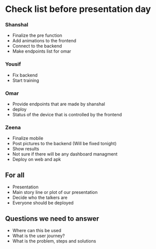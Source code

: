 # Check list before presentation day
### Shanshal
- Finalize the pre function
- Add animations to the frontend
- Connect to the backend
- Make endpoints list for omar
### Yousif
- Fix backend
- Start training
### Omar
- Provide endpoints that are made by shanshal
- deploy
- Status of the device that is controlled by the frontend
### Zeena
- Finalize mobile
- Post pictures to the backend (Will be fixed tonight)
- Show results 
- Not sure if there will be any dashboard managment
- Deploy on web and apk


## For all
- Presentation 
- Main story line or plot of our presentation 
- Decide who the talkers are
- Everyone should be deployed



## Questions we need to answer
- Where can this be used
- What is the user journey?
- What is the problem, steps and solutions
